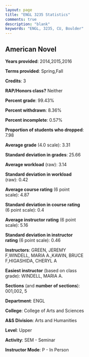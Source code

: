 ```yaml
---
layout: page
title: "ENGL 3235 Statistics"
comments: true
description: "blank"
keywords: "ENGL, 3235, CU, Boulder"
--- 
```

<head>
<script src="https://ajax.googleapis.com/ajax/libs/jquery/2.1.3/jquery.min.js"></script>
<script src="https://dl.dropboxusercontent.com/s/pc42nxpaw1ea4o9/highcharts.js?dl=0"></script>
<!-- <script src="../assets/js/highcharts.js"></script> -->
<style type="text/css">@font-face {
	font-family: "Bebas Neue";
	src: url(https://www.filehosting.org/file/details/544349/BebasNeue%20Regular.otf) format("opentype");
	}
	h1.Bebas { 
		font-family: "Bebas Neue", Verdana, Tahoma;
	}
</style>
</head>
<body>
	<div id="container" style="float: right; width: 45%; height: 88%; margin-left: 2.5%; margin-right: 2.5%;"></div>
	<script language="JavaScript">
		$(document).ready(function() {
		var chart = {type: 'column'};
		var title = {text: 'Grade Distribution'};
		var xAxis = {categories: ['A','B','C','D','F'],crosshair: true};
		var yAxis = {min: 0,title: {text: 'Percentage'}};
		var tooltip = {headerFormat: '<center><b><span style="font-size:20px">{point.key}</span></b></center>',
		               pointFormat: '<td style="padding:0"><b>{point.y:.1f}%</b></td>',
		               footerFormat: '</table>',shared: true,useHTML: true};
		var plotOptions = {column: {pointPadding: 0.0,borderWidth: 0}};  
		var credits = {enabled: false};var series= [{name: 'Percent',data: [46.98,39.6,11.41,0.0,2.01,]}];
		var json = {};
		json.chart = chart;
		json.title = title;
		json.tooltip = tooltip;
		json.xAxis = xAxis;
		json.yAxis = yAxis;  
		json.series = series;
		json.plotOptions = plotOptions;  
		json.credits = credits;
		$('#container').highcharts(json);
	});
	</script>
</body>
			   
## American Novel

**Years provided**: 2014,2015,2016

**Terms provided**: Spring,Fall

**Credits**: 3

**RAP/Honors class?** Neither

**Percent grade**: 99.43%

**Percent withdrawn**: 8.36%

**Percent incomplete**: 0.57%

**Proportion of students who dropped**: 7.98

**Average grade** (4.0 scale): 3.31

**Standard deviation in grades**: 25.66

**Average workload** (raw): 3.14

**Standard deviation in workload** (raw): 0.42

**Average course rating** (6 point scale): 4.87

**Standard deviation in course rating** (6 point scale): 0.4

**Average instructor rating** (6 point scale): 5.16

**Standard deviation in instructor rating** (6 point scale): 0.46

**Instructors**: GREEN, JEREMY F,WINDELL, MARIA A.,KAWIN, BRUCE F,HIGASHIDA, CHERYL A

**Easiest instructor** (based on class grade): WINDELL, MARIA A.

**Sections** (and **number of sections**): 001,002, 5

**Department**: ENGL

**College**: College of Arts and Sciences

**A&S Division**: Arts and Humanities

**Level**: Upper

**Activity**: SEM - Seminar

**Instructor Mode**: P  - In Person